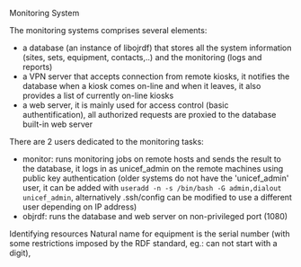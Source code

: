 Monitoring System

The monitoring systems comprises several elements:

* a database (an instance of libojrdf) that stores all the system information (sites, sets, equipment, contacts,..) and the monitoring (logs and reports) 
* a VPN server that accepts connection from remote kiosks, it notifies the database when a kiosk comes on-line and when it leaves, it also provides a list of currently on-line kiosks
* a web server, it is mainly used for access control (basic authentification), all authorized requests are proxied to the database built-in web server

There are 2 users dedicated to the monitoring tasks:

* monitor: runs monitoring jobs on remote hosts and sends the result to the database, it logs in as unicef_admin on the remote machines using public key authentication (older systems do not have the 'unicef_admin' user, it can be added with ```useradd -n -s /bin/bash -G admin,dialout unicef_admin```, alternatively .ssh/config can be modified to use a different user depending on IP address)
* objrdf: runs the database and web server on non-privileged port (1080)


Identifying resources
Natural name for equipment is the serial number (with some restrictions imposed by the RDF standard, eg.: can not start with a digit), 

